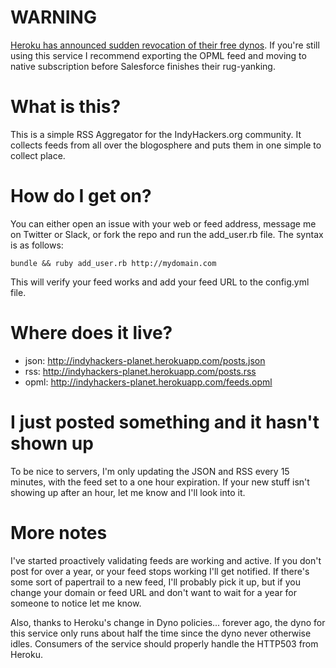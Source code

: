 # WARNING
[Heroku has announced sudden revocation of their free dynos](https://blog.heroku.com/next-chapter). If you're still using this service I recommend exporting the OPML feed and moving to native subscription before Salesforce finishes their rug-yanking.

# What is this?

This is a simple RSS Aggregator for the IndyHackers.org community. It collects feeds from all over the blogosphere and puts them in one simple to collect place.

# How do I get on?

You can either open an issue with your web or feed address, message me on Twitter or Slack, or fork the repo and run
the add_user.rb file. The syntax is as follows:

```shell
bundle && ruby add_user.rb http://mydomain.com
```

This will verify your feed works and add your feed URL to the config.yml file.

# Where does it live?

- json: http://indyhackers-planet.herokuapp.com/posts.json
- rss: http://indyhackers-planet.herokuapp.com/posts.rss
- opml: http://indyhackers-planet.herokuapp.com/feeds.opml

# I just posted something and it hasn't shown up

To be nice to servers, I'm only updating the JSON and RSS every 15 minutes, with the feed set to a one hour expiration. If your new stuff isn't showing up after an hour, let me know and I'll look into it.

# More notes

I've started proactively validating feeds are working and active. If you don't post for over a year, or your feed stops working I'll get notified. If there's some sort of papertrail to a new feed, I'll probably pick it up, but if you change your domain or feed URL and don't want to wait for a year for someone to notice let me know.

Also, thanks to Heroku's change in Dyno policies... forever ago, the dyno for this service only runs about half the time since the dyno never otherwise idles. Consumers of the service should properly handle the HTTP503 from Heroku.

